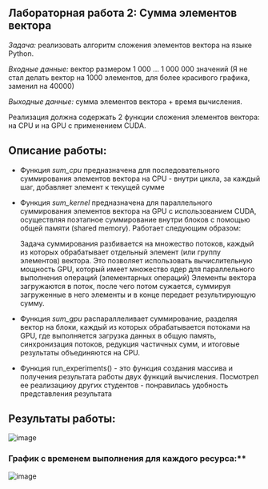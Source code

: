 ## **Лабораторная работа 2: Сумма элементов вектора**

*Задача:* реализовать алгоритм сложения элементов вектора на языке Python.

*Входные данные:* вектор размером 1 000 ... 1 000 000 значений (Я не стал делать вектор на 1000 элементов, для более красивого графика, заменил на 40000)

*Выходные данные:* сумма элементов вектора + время вычисления.

Реализация должна содержать 2 функции сложения элементов вектора: на CPU и на
GPU с применением CUDA.

## **Описание работы:**

- Функция *sum_cpu* предназначена для последовательного суммирования элементов вектора на CPU - внутри цикла, за каждый шаг, добавляет элемент к текущей сумме

- Функция *sum_kernel* предназначена для параллельного суммирования элементов вектора на GPU с использованием CUDA, осуществляя поэтапное суммирование внутри блоков с помощью общей памяти (shared memory).
  Работает следующим образом:
  
  Задача суммирования разбивается на множество потоков, каждый из которых обрабатывает отдельный элемент (или группу элементов) вектора. Это позволяет использовать вычислительную мощность GPU, который имеет множество ядер для параллельного выполнения операций (элементарных операций)
  Элементы вектора загружаются в поток, после чего потом сужается, суммируя загруженные в него элементы и в конце передает результирующую сумму.

- Функция *sum_gpu* распараллеливает суммирование, разделяя вектор на блоки, каждый из которых обрабатывается потоками на GPU, где выполняется загрузка данных в общую память, синхронизация потоков, редукция частичных сумм, и итоговые результаты объединяются на CPU.
- Функция run_experiments() - это функция создания массива и получения результата работы двух функций вычисления. Посмотрел ее реализациюу других студентов - понравилась удобность представления результата

## **Результаты работы:**
![image](https://github.com/user-attachments/assets/a882a7e4-8f19-46b9-a5ad-b6e06b03ba39)

### График с временем выполнения для каждого ресурса:**
![image](https://github.com/user-attachments/assets/cf061b98-a37f-4216-a7ff-baf6e6b5739a)
